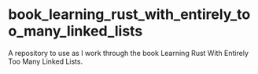 # book_learning_rust_with_entirely_too_many_linked_lists
A repository to use as I work through the book Learning Rust With Entirely Too Many Linked Lists.
